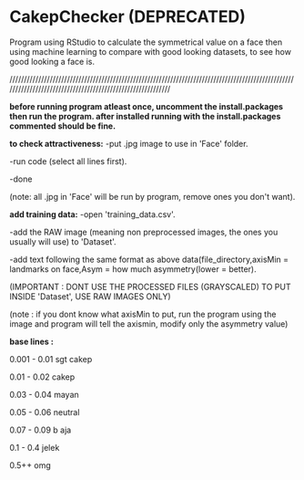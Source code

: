 # CakepChecker (DEPRECATED)
Program using RStudio to calculate the symmetrical value on a face then using machine learning to compare with good looking datasets, to see how good looking a face is.

///////////////////////////////////////////////////////////////////////////////////////////////////////////////////////////////////////////////////////////

**before running program atleast once, uncomment the install.packages then run the program.
after installed running with the install.packages commented should be fine.**


**to check attractiveness:**
-put .jpg image to use in 'Face' folder.

-run code (select all lines first).

-done

(note: all .jpg in 'Face' will be run by program, remove ones you don't want).



**add training data:**
-open 'training_data.csv'.

-add the RAW image (meaning non preprocessed images, the ones you usually will use) to 'Dataset'.

-add text following the same format as above data(file_directory,axisMin = landmarks on face,Asym = how much asymmetry(lower = better).

(IMPORTANT : DONT USE THE PROCESSED FILES (GRAYSCALED) TO PUT INSIDE 'Dataset', USE RAW IMAGES ONLY)

(note : if you dont know what axisMin to put, run the program using the image and program will tell the axismin, 
modify only the asymmetry value)



**base lines :**

0.001 - 0.01 sgt cakep

0.01 - 0.02 cakep

0.03 - 0.04 mayan

0.05 - 0.06 neutral

0.07 - 0.09 b aja

0.1 - 0.4 jelek

0.5++ omg
